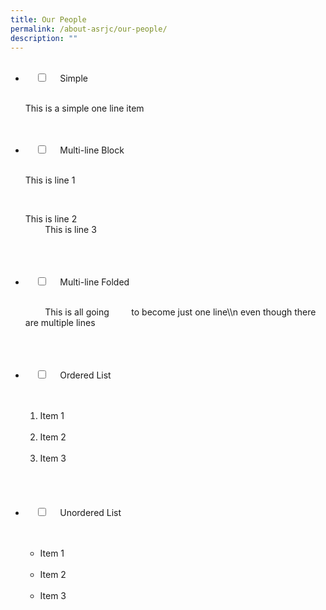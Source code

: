 ```yaml
---
title: Our People
permalink: /about-asrjc/our-people/
description: ""
---
```

<ul class="jekyllcodex\_accordion">  
  <li>  
    <input type="checkbox" id="accordion1">  
    <label for="accordion1">Simple</label>  
    <div>  
      <p>This is a simple one line item</p>  
    </div>  
</li>  
  <li>  
    <input type="checkbox" id="accordion2">  
    <label for="accordion2">Multi-line Block</label>  
    <div>  
      <p>This is line 1</p>  
      <p>This is line 2<br>  
        This is line 3</p>  
    </div>  
  </li>  
  <li>  
    <input type="checkbox" id="accordion3">  
    <label for="accordion3">Multi-line Folded</label>  
    <div>  
      <p>  
        This is all going  
        to become just one line\\n even though there are multiple lines  
      </p>  
    </div>  
  </li>  
  <li>  
    <input type="checkbox" id="accordion4">  
    <label for="accordion4">Ordered List</label>  
    <div>  
      <ol>  
        <li>Item 1</li>  
        <li>Item 2</li>  
        <li>Item 3</li>  
      </ol>  
    </div>  
  </li>  
  <li>  
    <input type="checkbox" id="accordion5">  
    <label for="accordion5">Unordered List</label>  
    <div>  
      <ul>  
        <li>Item 1</li>  
        <li>Item 2</li>  
        <li>Item 3</li>  
      </ul>  
    </div>  
  </li>  
</ul>